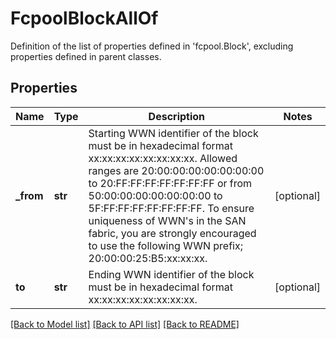 # FcpoolBlockAllOf

Definition of the list of properties defined in 'fcpool.Block', excluding properties defined in parent classes.
## Properties
Name | Type | Description | Notes
------------ | ------------- | ------------- | -------------
**_from** | **str** | Starting WWN identifier of the block must be in hexadecimal format xx:xx:xx:xx:xx:xx:xx:xx. Allowed ranges are 20:00:00:00:00:00:00:00 to 20:FF:FF:FF:FF:FF:FF:FF or from 50:00:00:00:00:00:00:00 to 5F:FF:FF:FF:FF:FF:FF:FF. To ensure uniqueness of WWN&#39;s in the SAN fabric, you are strongly encouraged to use the following WWN prefix; 20:00:00:25:B5:xx:xx:xx. | [optional] 
**to** | **str** | Ending WWN identifier of the block must be in hexadecimal format xx:xx:xx:xx:xx:xx:xx:xx. | [optional] 

[[Back to Model list]](../README.md#documentation-for-models) [[Back to API list]](../README.md#documentation-for-api-endpoints) [[Back to README]](../README.md)


